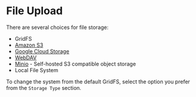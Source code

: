 # File Upload

There are several choices for file storage:

- GridFS
- [Amazon S3](amazon-s3/)
- [Google Cloud Storage](google-cloud-storage/)
- [WebDAV](webdav/)
- [Minio](minio/) - Self-hosted S3 compatible object storage
- Local File System

To change the system from the default GridFS, select the option you prefer from the `Storage Type` section.
